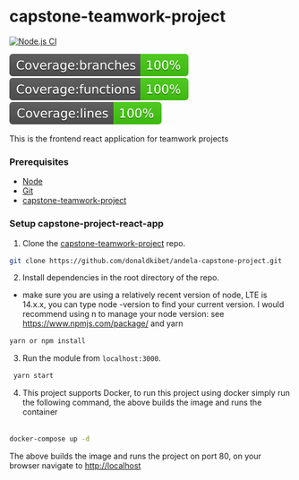 # capstone-teamwork-project

[![Node.js CI](https://github.com/donaldkibet/andela-capstone-project/actions/workflows/node.js.yml/badge.svg?branch=master)](https://github.com/donaldkibet/andela-capstone-project/actions/workflows/node.js.yml/badge.svg?branch=master)

![Badges](badges/badge-branches.svg) ![Badges](badges/badge-functions.svg) ![Badges](badges/badge-lines.svg)

This is the frontend react application for teamwork projects

### Prerequisites

* [Node](https://nodejs.org/en/download/)
* [Git](https://git-scm.com/downloads)
* [capstone-teamwork-project](https://github.com/donaldkibet/andela-capstone-project.git)

### Setup capstone-project-react-app

1. Clone the [capstone-teamwork-project](https://github.com/donaldkibet/andela-capstone-project.git) repo.

```sh
git clone https://github.com/donaldkibet/andela-capstone-project.git
```

2. Install dependencies in the root directory of the repo.
- make sure you are using a relatively recent version of node, LTE is 14.x.x, you can type node -version to find your current version. I would recommend using n to manage your node version: see https://www.npmjs.com/package/ and yarn 
```sh
yarn or npm install
```

3. Run the module from `localhost:3000`.

```sh
 yarn start
```

4. This project supports Docker, to run this project using docker simply run the following command,
    the above builds the image and runs the container

```sh

docker-compose up -d

```

The above builds the image and runs the project on port 80, on your browser navigate to [http://localhost](http://localhost)